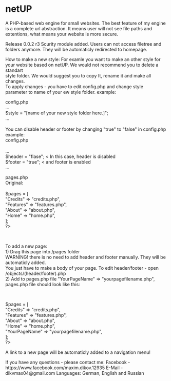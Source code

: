 # netUP
<p>A PHP-based web engine for small websites.
The best feature of my engine is a complete url abstraction.
It means user will not see file paths and extentions, what means your
website is more secure.</p>

<p>Release 0.0.2 r3
Scurity module added. Users can not access filetree and folders anymore. They will be automaticly redirected to homepage.</p>

<p>How to make a new style:
For examle you want to make an other style for your website based on netUP.
We would not recommend you to delete a standart <br>style folder. We would suggest you to
copy It, rename it and make all changes. <br>To apply changes - you have to edit 
config.php and change style <br>parameter to name of your ew style folder.
example:</p>
config.php<br>
...<br>
$style = "[name of your new style folder here.]";<br>
...<br>
<br>
You can disable header or footer by changing "true" to "false" in config.php<br>
example:<br>
config.php<br>
<br>
...<br>
$header = "flase";  < In this case, header is disabled<br>
$footer = "true";   < and footer is enabled<br>
...<br>
<p>
pages.php<br>
Original:<br>
<br>
<?php<br>
$pages = [<br>
    "Credits" => "credits.php",<br>
    "Features" => "features.php",<br>
    "About" => "about.php",<br>
    "Home" => "home.php",<br>
];<br>
?><br>
</p><br>
<p>To add a new page:<br>
1) Drag this page into /pages folder<br>
WARNING! there is no need to add header and footer manually. They will be automaticly added.<br>
You just have to make a body of your page. To edit header/footer - open /objects/(header/footer).php<br>
2) Add to pages.php file "YourPageName" => "yourpagefilename.php",<br>
pages.php file should look like this:</p><br>
<p><?php<br>
$pages = [<br>
    "Credits" => "credits.php",<br>
    "Features" => "features.php",<br>
    "About" => "about.php",<br>
    "Home" => "home.php",<br>
    "YourPageName" => "yourpagefilename.php",<br>
];<br>
?><br>
</p>
<p>A link to a new page will be automaticly added to a navigation menu!</p>

<p>If you have any questions - please contact me:
Facebook - https://www.facebook.com/maxim.dikov.12935 			E-Mail - dikvmax04@gmail.com 		Languages: German, English and Russian</p>
